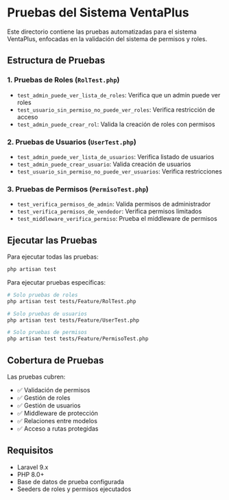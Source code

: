 # Pruebas del Sistema VentaPlus

Este directorio contiene las pruebas automatizadas para el sistema VentaPlus, enfocadas en la validación del sistema de permisos y roles.

## Estructura de Pruebas

### 1. Pruebas de Roles (`RolTest.php`)
- `test_admin_puede_ver_lista_de_roles`: Verifica que un admin puede ver roles
- `test_usuario_sin_permiso_no_puede_ver_roles`: Verifica restricción de acceso
- `test_admin_puede_crear_rol`: Valida la creación de roles con permisos

### 2. Pruebas de Usuarios (`UserTest.php`)
- `test_admin_puede_ver_lista_de_usuarios`: Verifica listado de usuarios
- `test_admin_puede_crear_usuario`: Valida creación de usuarios
- `test_usuario_sin_permiso_no_puede_ver_usuarios`: Verifica restricciones

### 3. Pruebas de Permisos (`PermisoTest.php`)
- `test_verifica_permisos_de_admin`: Valida permisos de administrador
- `test_verifica_permisos_de_vendedor`: Verifica permisos limitados
- `test_middleware_verifica_permiso`: Prueba el middleware de permisos

## Ejecutar las Pruebas

Para ejecutar todas las pruebas:
```bash
php artisan test
```

Para ejecutar pruebas específicas:
```bash
# Solo pruebas de roles
php artisan test tests/Feature/RolTest.php

# Solo pruebas de usuarios
php artisan test tests/Feature/UserTest.php

# Solo pruebas de permisos
php artisan test tests/Feature/PermisoTest.php
```

## Cobertura de Pruebas

Las pruebas cubren:
- ✅ Validación de permisos
- ✅ Gestión de roles
- ✅ Gestión de usuarios
- ✅ Middleware de protección
- ✅ Relaciones entre modelos
- ✅ Acceso a rutas protegidas

## Requisitos

- Laravel 9.x
- PHP 8.0+
- Base de datos de prueba configurada
- Seeders de roles y permisos ejecutados
